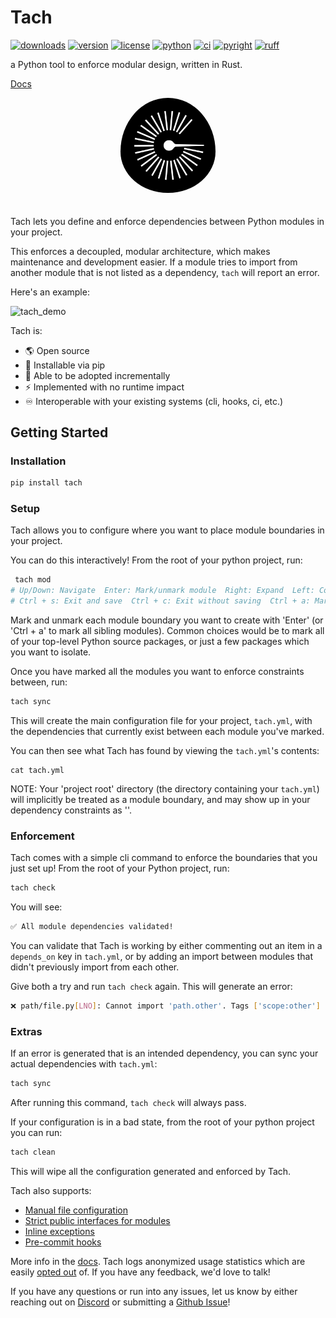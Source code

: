 
# Tach

[![downloads](https://static.pepy.tech/badge/tach/month)](https://pepy.tech/project/tach)
[![version](https://img.shields.io/pypi/v/tach.svg)](https://pypi.Python.org/pypi/tach)
[![license](https://img.shields.io/pypi/l/tach.svg)](https://pypi.Python.org/pypi/tach)
[![python](https://img.shields.io/pypi/pyversions/tach.svg)](https://pypi.Python.org/pypi/tach)
[![ci](https://github.com/gauge-sh/tach/actions/workflows/ci.yml/badge.svg)](https://github.com/gauge-sh/tach/actions/workflows/ci.yml)
[![pyright](https://microsoft.github.io/pyright/img/pyright_badge.svg)](https://microsoft.github.io/pyright/)
[![ruff](https://img.shields.io/endpoint?url=https://raw.githubusercontent.com/astral-sh/ruff/main/assets/badge/v2.json)](https://github.com/astral-sh/ruff)

a Python tool to enforce modular design, written in Rust.

[Docs](https://gauge-sh.github.io/python-modular-monorepo-framework-tool/)

<div align="center">
    <img src="./logo.png" alt="gauge-logo" width="30%"  style="border-radius: 50%; padding-bottom: 20px"/>
</div>

Tach lets you define and enforce dependencies between Python modules in your project.

This enforces a decoupled, modular architecture, which makes maintenance and development easier. If a module tries to import from another module that is not listed as a dependency, `tach` will report an error.


Here's an example:

![tach_demo](https://github.com/gauge-sh/tach/assets/10570340/6fc1e9b4-5a78-4330-a329-9187bd9c374d)

Tach is:
- 🌎 Open source
- 🐍 Installable via pip
- 🔧 Able to be adopted incrementally
- ⚡  Implemented with no runtime impact
- ♾️ Interoperable with your existing systems (cli, hooks, ci, etc.)

## Getting Started

### Installation
```bash
pip install tach
```
### Setup
Tach allows you to configure where you want to place module boundaries in your project.

You can do this interactively! From the root of your python project, run:
```bash
 tach mod
# Up/Down: Navigate  Enter: Mark/unmark module  Right: Expand  Left: Collapse  Ctrl + Up: Jump to parent
# Ctrl + s: Exit and save  Ctrl + c: Exit without saving  Ctrl + a: Mark/unmark all
```
Mark and unmark each module boundary you want to create with 'Enter' (or 'Ctrl + a' to mark all sibling modules). Common choices would be to mark all of your top-level Python source packages, or just a few packages which you want to isolate.

Once you have marked all the modules you want to enforce constraints between, run:
```bash
tach sync
```
This will create the main configuration file for your project, `tach.yml`, with the dependencies that currently exist between each module you've marked.

You can then see what Tach has found by viewing the `tach.yml`'s contents: 
```
cat tach.yml
```

NOTE: Your 'project root' directory (the directory containing your `tach.yml`) will implicitly be treated as a module boundary, and may show up in your dependency constraints as '<root>'.

### Enforcement
Tach comes with a simple cli command to enforce the boundaries that you just set up! From the root of your Python project, run:
```bash
tach check
```
You will see:
```bash
✅ All module dependencies validated!
```

You can validate that Tach is working by either commenting out an item in a `depends_on` key in `tach.yml`, or by adding an import between modules that didn't previously import from each other. 

Give both a try and run `tach check` again. This will generate an error:
```bash
❌ path/file.py[LNO]: Cannot import 'path.other'. Tags ['scope:other'] cannot depend on ['scope:file']. 
```

### Extras

If an error is generated that is an intended dependency, you can sync your actual dependencies with `tach.yml`:
```bash
tach sync
```
After running this command, `tach check` will always pass.

If your configuration is in a bad state, from the root of your python project you can run: 
```bash
tach clean
```
This will wipe all the configuration generated and enforced by Tach.


Tach also supports:
- [Manual file configuration](https://gauge-sh.github.io/python-modular-monorepo-framework-tool/configuration/)
- [Strict public interfaces for modules](https://gauge-sh.github.io/python-modular-monorepo-framework-tool/strict-mode/)
- [Inline exceptions](https://gauge-sh.github.io/python-modular-monorepo-framework-tool/tach-ignore/)
- [Pre-commit hooks](https://gauge-sh.github.io/python-modular-monorepo-framework-tool/usage/#tach-install)


More info in the [docs](https://gauge-sh.github.io/python-modular-monorepo-framework-tool/). Tach logs anonymized usage statistics which are easily [opted out](https://gauge-sh.github.io/python-modular-monorepo-framework-tool/faq/) of.
If you have any feedback, we'd love to talk!

If you have any questions or run into any issues, let us know by either reaching out on [Discord](https://discord.gg/a58vW8dnmw) or submitting a [Github Issue](https://github.com/gauge-sh/tach/issues)!
